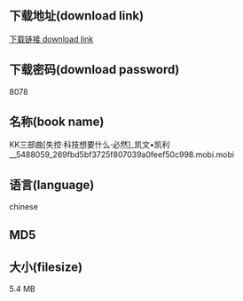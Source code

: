 ## 下载地址(download link)
[下载链接 download link](https://voluble-croquembouche-d321dc.netlify.app/?s=KK%E4%B8%89%E9%83%A8%E6%9B%B2%5B%E5%A4%B1%E6%8E%A7%C2%B7%E7%A7%91%E6%8A%80%E6%83%B3%E8%A6%81%E4%BB%80%E4%B9%88%C2%B7%E5%BF%85%E7%84%B6%5D_%E5%87%AF%E6%96%87%E2%80%A2%E5%87%AF%E5%88%A9__5488059_269fbd5bf3725f807039a0feef50c998.mobi)

## 下载密码(download password)
8078

## 名称(book name)
KK三部曲[失控·科技想要什么·必然]_凯文•凯利__5488059_269fbd5bf3725f807039a0feef50c998.mobi.mobi

## 语言(language)
chinese

## MD5


## 大小(filesize)
5.4 MB
